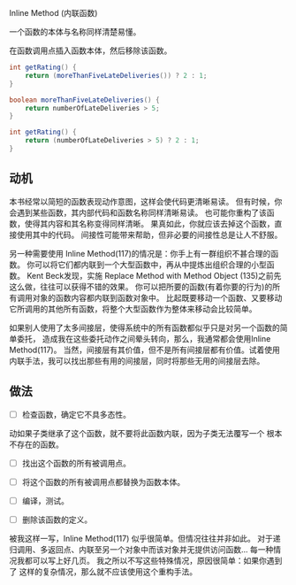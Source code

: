 Inline Method (内联函数)

一个函数的本体与名称同样清楚易懂。

在函数调用点插入函数本体，然后移除该函数。
```java
int getRating() {
    return (moreThanFiveLateDeliveries()) ? 2 : 1;
}

boolean moreThanFiveLateDeliveries() {
    return numberOfLateDeliveries > 5;
}
```

```java
int getRating() {
    return (numberOfLateDeliveries > 5) ? 2 : 1;
}

```

## 动机

本书经常以简短的函数表现动作意图，这样会使代码更清晰易读。 
但有时候，你会遇到某些函数，其内部代码和函数名称同样清晰易读。
也可能你重构了该函数，使得其内容和其名称变得同样清晰。
果真如此，你就应该去掉这个函数，直接使用其中的代码。
间接性可能带来帮助，但非必要的间接性总是让人不舒服。

另一种需要使用 Inline Method(117)的情况是：你手上有一群组织不甚合理的函数。
你可以将它们都内联到一个大型函数中，再从中提炼出组织合理的小型函数。
Kent Beck发现，实施 Replace Method with Method Object (135)之前先这么做，往往可以获得不错的效果。
你可以把所要的函数(有着你要的行为)的所有调用对象的函数内容都内联到函数对象中。
比起既要移动一个函数、又要移动它所调用的其他所有函数，将整个大型函数作为整体来移动会比较简单。

如果别人使用了太多间接层，使得系统中的所有函数都似乎只是对另一个函数的简单委托，
造成我在这些委托动作之间晕头转向，那么，我通常都会使用Inline Method(117)。
当然，间接层有其价值，但不是所有间接层都有价值。试着使用内联手法，我可以找出那些有用的间接层，同时将那些无用的间接层去除。

## 做法

-[ ] 检查函数，确定它不具多态性。

动如果子类继承了这个函数，就不要将此函数内联，因为子类无法覆写一个
根本不存在的函数。

-[ ] 找出这个函数的所有被调用点。

-[ ] 将这个函数的所有被调用点都替换为函数本体。
-[ ] 编译，测试。

-[ ] 删除该函数的定义。

被我这样一写，Inline Method(117) 似乎很简单。但情况往往并非如此。
对于递归调用、多返回点、内联至另一个对象中而该对象并无提供访问函数...
每一种情况我都可以写上好几页。
我之所以不写这些特殊情况，原因很简单：如果你遇到了
这样的复杂情况，那么就不应该使用这个重构手法。





